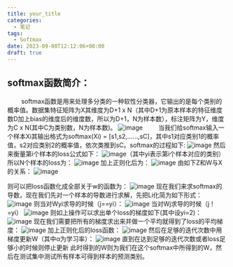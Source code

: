 ```yaml
---
title: your_title
categories:
  - 笔记
tags:
  - Softmax
date: 2023-09-08T12:12:06+08:00
draft: true
---
```


## softmax函数简介：
&emsp;&emsp; softmax函数是用来处理多分类的一种软性分类器，它输出的是每个类别的概率值。数据集特征矩阵为X其维度为D+1 x N（其中D+1为原本样本的特征维度数D加上bias的维度后的维度数，所以为D+1，N为样本数），标注矩阵为Y，维度为C x N(其中C为类别数，N为样本数)。
![image](/images/1524209707955.png)
&emsp;&emsp; 当我们给softmax输入一个样本Xi其输出格式为softmax(Xi) = [s1,s2,......,sC]，其中s1对应类别1的概率值，s2对应类别2的概率值，依次类推到sC。softmax的过程如下:
![image](/images/1524203488388.png)
然后来衡量第i个样本的loss公式如下：
![image](/images/1524205811631.png)（其中yi表示第i个样本对应的类别）
所以N个样本的loss为：
![image](/images/1524205761034.png)
加上正则化后为：
![image](/images/1524449673188.png)
由如下Z和W与X的关系：
![image](/images/1524368247375.png)

则可以把loss函数化成全部关于w的函数为：
![image](/images/1524450300358.png)
现在我们来求softmax的导数，现在我们先对一个样本的导数进行求解，先把Li化简为如下形式：
![image](/images/1524206564344.png)
则当对Wyi求导的时候（j==yi）：
![image](/images/1524206933385.png)
当对Wj求导的时候（j！=yi）
![image](/images/1524206992830.png)
则如上操作可以求出单个loss的梯度如下(其中设yi=2)：
![image](/images/1524207290063.png)
现在我们需要把所有的梯度求出来并做一个平均就得到了loss的平均梯度：
![image](/images/1524207442115.png)
加上正则化后的loss函数：
![image](/images/1524207513644.png)
然后在足够的迭代次数中用梯度更新W（其中α为学习率）：
![image](/images/1524207624590.png)
直到在达到足够的迭代次数或者loss足够小的时候则停止更新
此时得到的W则为我们在这个softmax中所得到的W，然后在测试集中测试所有样本可得到样本的预测类别。